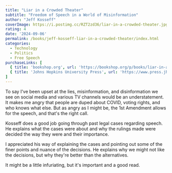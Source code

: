 ```yaml
---
title: "Liar in a Crowded Theater"
subtitle: "Freedom of Speech in a World of Misinformation"
author: "Jeff Kosseff"
coverImage: https://i.postimg.cc/RZT2zd36/liar-in-a-crowded-theater.jpg
rating: 4
date: '2024-09-06'
permalink: /books/jeff-kosseff-liar-in-a-crowded-theater/index.html
categories:
  - Technology
  - Politics
  - Free Speech
purchaseLinks: [
  { title: 'bookshop.org', url: 'https://bookshop.org/p/books/liar-in-a-crowded-theater-freedom-of-speech-in-a-world-of-misinformation-jeff-kosseff/19780472?ean=9781421447322' },
  { title: 'Johns Hopkins University Press', url: 'https://www.press.jhu.edu/books/title/12911/liar-crowded-theater' }
]
---
```


To say I've been upset at the lies, misinformation, and disinformation we see on social media and various TV channels would be an understatement. It makes me angry that people are duped about COVID, voting rights, and who knows what else. But as angry as I might be, the 1st Amendment allows for the speech, and that's the right call.

Kosseff does a good job going through past legal cases regarding speech. He explains what the cases were about and why the rulings made were decided the way they were and their importance.

I appreciated his way of explaining the cases and pointing out some of the finer points and nuance of the decisions. He explains why we might not like the decisions, but why they're better than the alternatives.

It might be a little infuriating, but it's important and a good read.